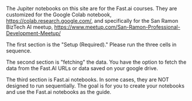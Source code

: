 The Jupiter notebooks on this site are for the Fast.ai courses. They are customized for the Google Colab notebook, 
https://colab.research.google.com/, and specifically for the San Ramon BizTech AI meetup, 
https://www.meetup.com/San-Ramon-Professional-Development-Meetup/

The first section is the "Setup (Required)." Please run the three cells in sequence.

The second section is "fetching" the data. You have the option to fetch the data from the Fast.AI URLs 
or data saved on your google drive.

The third section is Fast.ai notebooks. In some cases, they are NOT designed to run sequentially. The goal 
is for you to create your notebooks and use the Fast.ai notebooks as the guide.

